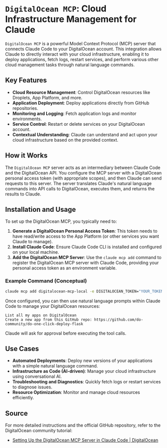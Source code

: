
# `DigitalOcean MCP`: Cloud Infrastructure Management for Claude

`DigitalOcean MCP` is a powerful Model Context Protocol (MCP) server that connects Claude Code to your DigitalOcean account. This integration allows Claude to directly interact with your cloud infrastructure, enabling it to deploy applications, fetch logs, restart services, and perform various other cloud management tasks through natural language commands.

## Key Features

*   **Cloud Resource Management**: Control DigitalOcean resources like Droplets, App Platform, and more.
*   **Application Deployment**: Deploy applications directly from GitHub repositories.
*   **Monitoring and Logging**: Fetch application logs and monitor environments.
*   **Service Control**: Restart or delete services on your DigitalOcean account.
*   **Contextual Understanding**: Claude can understand and act upon your cloud infrastructure based on the provided context.

## How it Works

The `DigitalOcean MCP` server acts as an intermediary between Claude Code and the DigitalOcean API. You configure the MCP server with a DigitalOcean personal access token (with appropriate scopes), and then Claude can send requests to this server. The server translates Claude's natural language commands into API calls to DigitalOcean, executes them, and returns the results to Claude.

## Installation and Usage

To set up the DigitalOcean MCP, you typically need to:

1.  **Generate a DigitalOcean Personal Access Token**: This token needs to have read/write access to the App Platform (or other services you want Claude to manage).
2.  **Install Claude Code**: Ensure Claude Code CLI is installed and configured on your local machine.
3.  **Add the DigitalOcean MCP Server**: Use the `claude mcp add` command to register the DigitalOcean MCP server with Claude Code, providing your personal access token as an environment variable.

### Example Command (Conceptual)

```bash
claude mcp add digitalocean-mcp-local -e DIGITALOCEAN_TOKEN="YOUR_TOKEN" -- npx "@digitalocean/mcp"
```

Once configured, you can then use natural language prompts within Claude Code to manage your DigitalOcean resources:

```
List all my apps on DigitalOcean
Create a new app from this GitHub repo: https://github.com/do-community/do-one-click-deploy-flask
```

Claude will ask for approval before executing the tool calls.

## Use Cases

*   **Automated Deployments**: Deploy new versions of your applications with a simple natural language command.
*   **Infrastructure as Code (AI-driven)**: Manage your cloud infrastructure using conversational AI.
*   **Troubleshooting and Diagnostics**: Quickly fetch logs or restart services to diagnose issues.
*   **Resource Optimization**: Monitor and manage cloud resources efficiently.

## Source

For more detailed instructions and the official GitHub repository, refer to the DigitalOcean community tutorial:

*   [Setting Up the DigitalOcean MCP Server in Claude Code | DigitalOcean](https://www.digitalocean.com/community/tutorials/claude-code-mcp-server)


